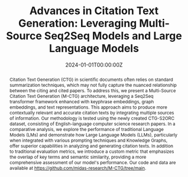 ---
title: "Advances in Citation Text Generation: Leveraging Multi-Source Seq2Seq Models and Large Language Models"
authors:
- Avinash Anand
- Ashwin Nair
- Kritarth Prasad
- Vrinda Narayan
- Naman Lal
- Debanjan Mahata
- Yaman Kumar Singla
- Rajiv Shah

date: "2024-01-01T00:00:00Z"
doi: ""

publishDate: "2024-01-01T00:00:00Z"

publication_types: ["conference"]

publication: "CIKM"
publication_short: "CIKM"

abstract: "Citation Text Generation (CTG) in scientific documents often relies on standard summarization techniques, which may not fully capture the nuanced relationship between the citing and cited papers. To address this, we present a Multi-Source Citation Text Generation (M-CTG) architecture, leveraging a Seq2Seq transformer framework enhanced with keyphrase embeddings, graph embeddings, and text representations. This approach aims to produce more contextually relevant and accurate citation texts by integrating multiple sources of information. Our methodology is tested using the newly created CTG-S2ORC dataset, consisting of English-language computer science research papers. In a comparative analysis, we explore the performance of traditional Language Models (LMs) and demonstrate how Large Language Models (LLMs), particularly when integrated with various prompting techniques and Knowledge Graphs, offer superior capabilities in analyzing and generating citation texts. In addition to traditional evaluation metrics, we introduce a custom metric that emphasizes the overlap of key terms and semantic similarity, providing a more comprehensive assessment of our model's performance. Our code and data are available at https://github.com/midas-research/M-CTG/tree/main."

tags: ["Citation", "Text generation", "Machine learning", "Knowledge graphs", "Summarization"]
summary: ""

tags:
- Citation
- Text generation
- Machine learning
- Knowledge graphs
- Summarization
featured: false

links:
url_pdf: "https://dl.acm.org/doi/10.1145/3627673.3679783"
url_code: ""
url_dataset: ""
url_poster: ""
url_project: ""
url_slides: ""
url_source: ""
url_video: ""


projects: []
slides: ""
---